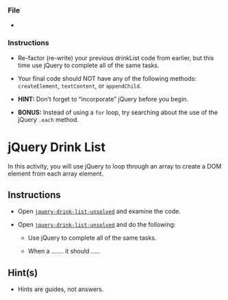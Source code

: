 ### File

* 

### Instructions

* Re-factor (re-write) your previous drinkList code from earlier, but this time use jQuery to complete all of the same tasks.

* Your final code should NOT have any of the following methods: `createElement`, `textContent`, or `appendChild`.

* **HINT:** Don’t forget to “incorporate” jQuery before you begin.

* **BONUS:** Instead of using a `for` loop, try searching about the use of the jQuery `.each` method.


# jQuery Drink List

In this activity, you will use jQuery to loop through an array to create a DOM element from each array element.

## Instructions

* Open [`jquery-drink-list-unsolved`](Unsolved/jquery-drinklist-unsolved.html) and examine the code.

* Open [`jquery-drink-list-unsolved`](Unsolved/jquery-drinklist-unsolved.html) and do the following:

  * Use jQuery to complete all of the same tasks.

  * When a ....... it should .....

## Hint(s)

* Hints are guides, not answers.